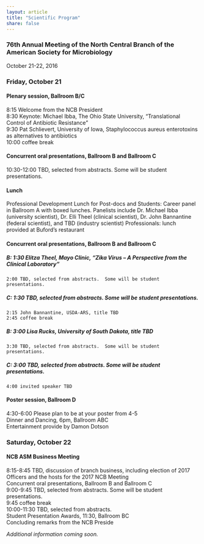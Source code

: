 ```yaml
---
layout: article
title: "Scientific Program"
share: false
---
```


### 76th Annual Meeting of the North Central Branch of the American Society for Microbiology  
October 21-22, 2016  

### Friday, October 21
#### Plenary session, Ballroom B/C  
8:15 Welcome from the NCB President  
8:30 Keynote:  Michael Ibba, The Ohio State University, “Translational Control of Antibiotic Resistance”  
9:30 Pat Schlievert, University of Iowa, Staphylococcus aureus enterotoxins as alternatives to antibiotics  
10:00 coffee break  

#### Concurrent oral presentations, Ballroom B and Ballroom C  
10:30-12:00  TBD, selected from abstracts.  Some will be student presentations.  

#### Lunch  
Professional Development Lunch for Post-docs and Students: Career panel in Ballroom A with boxed lunches.  Panelists include Dr. Michael Ibba (university scientist), Dr. Elli Theel (clinical scientist), Dr. John Bannantine (federal scientist), and TBD (industry scientist)
Professionals:  lunch provided at Buford’s restaurant

#### Concurrent oral presentations, Ballroom B and Ballroom C
##### B:  1:30 Elitza Theel, Mayo Clinic, “Zika Virus – A Perspective from the Clinical Laboratory”  
    2:00 TBD, selected from abstracts.  Some will be student presentations.  
##### C:  1:30 TBD, selected from abstracts.  Some will be student presentations.  
    2:15 John Bannantine, USDA-ARS, title TBD  
    2:45 coffee break  
##### B:  3:00 Lisa Rucks, University of South Dakota, title TBD  
    3:30 TBD, selected from abstracts.  Some will be student presentations.  
##### C:  3:00      TBD, selected from abstracts.  Some will be student presentations.  
    4:00 invited speaker TBD  

#### Poster session, Ballroom D
4:30-6:00  Please plan to be at your poster from 4-5  
Dinner and Dancing, 6pm, Ballroom ABC  
Entertainment provide by Damon Dotson  

### Saturday, October 22

#### NCB ASM Business Meeting
8:15-8:45 TBD, discussion of branch business, including election of 2017 Officers and the hosts for the 2017 NCB Meeting  
Concurrent oral presentations, Ballroom B and Ballroom C  
9:00-9:45  TBD, selected from abstracts.  Some will be student presentations.  
9:45 coffee break  
10:00-11:30 TBD, selected from abstracts.  
Student Presentation Awards, 11:30, Ballroom BC  
Concluding remarks from the NCB Preside  

*Additional information coming soon.*





